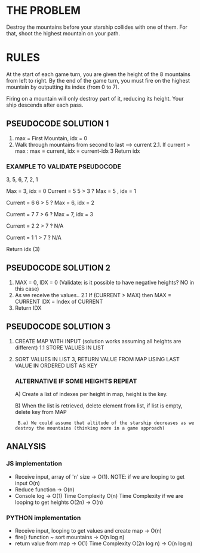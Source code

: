 # THE PROBLEM
Destroy the mountains before your starship collides with one of them. For that, shoot the highest mountain on your path.

# RULES
At the start of each game turn, you are given the height of the 8 mountains from left to right.
By the end of the game turn, you must fire on the highest mountain by outputting its index (from 0 to 7).

Firing on a mountain will only destroy part of it, reducing its height. Your ship descends after each pass.  

## PSEUDOCODE SOLUTION 1
1. max = First Mountain, idx = 0
2. Walk through mountains from second to last —> current
2.1. If current > max : max = current, idx = current-idx
3 Return idx

### EXAMPLE TO VALIDATE PSEUDOCODE
3, 5, 6, 7, 2, 1

Max = 3, idx = 0
Current = 5
5 > 3 ? Max = 5 , idx = 1

Current = 6
6 > 5 ? Max = 6, idx = 2

Current = 7
7 > 6 ? Max = 7, idx = 3

Current = 2
2 > 7 ? N/A

Current = 1
1 > 7 ? N/A

Return idx (3)


## PSEUDOCODE SOLUTION 2
1. MAX = 0, IDX = 0 (Validate: is it possible to have negative heights? NO in this case)
2. As we receive the values..
2.1 If (CURRENT > MAX) then MAX = CURRENT IDX = Index of CURRENT
3. Return IDX

## PSEUDOCODE SOLUTION 3
1. CREATE MAP WITH INPUT (solution works assuming all heights are different)
1.1 STORE VALUES IN LIST
2. SORT VALUES IN LIST
3, RETURN VALUE FROM MAP USING LAST VALUE IN ORDERED LIST AS KEY

    ### ALTERNATIVE IF SOME HEIGHTS REPEAT
    
    A) Create a list of indexes per height in map, height is the key.
    
    B) When the list is retrieved, delete element from list, if list is empty, delete key from MAP
    
        B.a) We could assume that altitude of the starship decreases as we destroy the mountains (thinking more in a game approach)

## ANALYSIS
### JS implementation
- Receive input, array of 'n' size -> O(1). NOTE: if we are looping to get input O(n)
- Reduce function -> O(n)
- Console log -> O(1)
Time Complexity O(n)
Time Complexity if we are looping to get heights O(2n) -> O(n)

### PYTHON implementation
- Receive input, looping to get values and create map -> O(n)
- fire() function
    ~ sort mountains -> O(n log n)
- return value from map -> O(1)
Time Complexity O(2n log n) -> O(n log n) 

